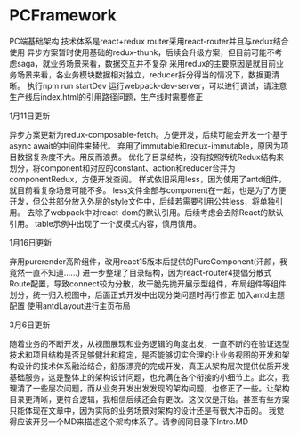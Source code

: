 # PCFramework
PC端基础架构
技术体系是react+redux
router采用react-router并且与redux结合使用
异步方案暂时使用基础的redux-thunk，后续会升级方案，但目前可能不考虑saga，就业务场景来看，数据交互并不复杂
采用redux的主要原因是就目前业务场景来看，各业务模块数据相对独立，reducer拆分得当的情况下，数据更清晰。
执行npm run startDev 运行webpack-dev-server，可以进行调试，请注意生产线后index.html的引用路径问题，生产线时需要修正

1月11日更新

异步方案更新为redux-composable-fetch。方便开发，后续可能会开发一个基于async await的中间件来替代。
弃用了immutable和redux-immutable，原因为项目数据复杂度不大。用反而浪费。
优化了目录结构，没有按照传统Redux结构来划分，将component和对应的constant、action和reducer合并为componentRedux，方便开发查阅。
样式依旧采用less，因为使用了antd组件，就目前看复杂场景可能不多。
less文件全部与component在一起，也是为了方便开发，但公共部分放入外层的style文件中，后续若需要引用公共less，将单独引用。
去除了webpack中对react-dom的默认引用。后续考虑会去除React的默认引用。
table示例中出现了一个反模式内容，慎用慎用。

1月16日更新

弃用purerender高阶组件，改用react15版本后提供的PureComponent(汗颜，我竟然一直不知道......)
进一步整理了目录结构，因为react-router4提倡分散式Route配置，导致connect较为分散，故干脆先抛开展示型组件，布局组件等组件划分，统一归入视图中，后面正式开发中出现分类问题时再行修正
加入antd主题配置
使用antdLayout进行主页布局

3月6日更新

随着业务的不断开发，从视图展现和业务逻辑的角度出发，一直不断的在验证选型技术和项目结构是否足够健壮和稳定，是否能够切实合理的让业务视图的开发和架构设计的技术体系融洽结合，舒服漂亮的完成开发，真正从架构层次提供优质开发基础服务，这是整体上的架构设计问题，也充满在各个衔接的小细节上。此次，我理清了一些层次问题，而从业务开发出发发现的架构问题，也修正了一些。让架构目录更清晰，更符合逻辑，我相信后续还会有更改。这仅仅是开始。甚至有些方案只能体现在文章中，因为实际的业务场景对架构的设计还是有很大冲击的。
我觉得应该开另一个MD来描述这个架构体系了。请参阅同目录下Intro.MD
















